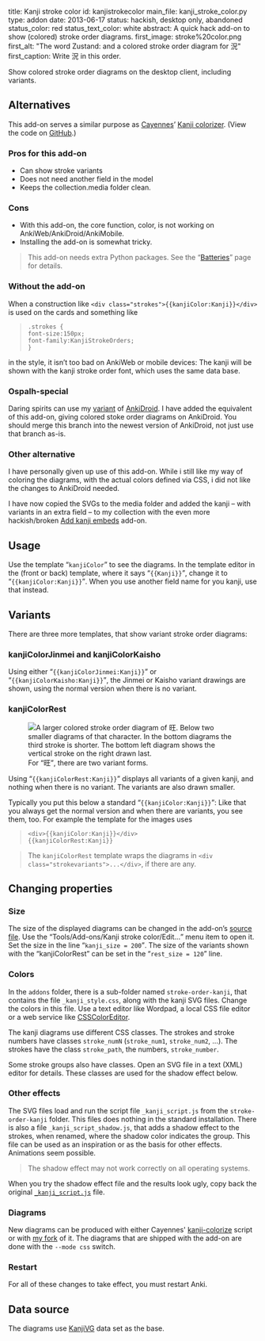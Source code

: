 title: Kanji stroke color
id: kanjistrokecolor
main_file: kanji_stroke_color.py
type: addon
date: 2013-06-17
status: hackish, desktop only, abandoned
status_color: red
status_text_color: white
abstract: A quick hack add-on to show (colored) stroke order diagrams.
first_image: stroke%20color.png
first_alt: "The word Zustand: and a colored stroke order diagram for 況"
first_caption: Write 況 in this order.

Show colored stroke order diagrams on the desktop client, including
variants.

## Alternatives

This add-on serves a similar purpose as
[Cayennes](http://cayennes.github.io)’
[Kanji colorizer](https://ankiweb.net/shared/info/1964372878). (View
the code on [GitHub](https://github.com/cayennes/kanji-colorize/).)

### Pros for this add-on
* Can show stroke variants
* Does not need another field in the model
* Keeps the collection.media folder clean.

### Cons

* With this add-on, the core function, color, is not working on
  AnkiWeb/AnkiDroid/AnkiMobile.
* Installing the add-on is somewhat tricky.

<blockquote class="nb">
This add-on needs extra Python packages. See the
<q><a href="Batteries.html">Batteries</a></q> page for details.
</blockquote>


### Without the add-on

When a construction like `<div
class="strokes">{{kanjiColor:Kanji}}</div>` is used on the cards and
something like
<blockquote><pre><code>.strokes {
font-size:150px;
font-family:KanjiStrokeOrders;
}</code></pre></blockquote>
in the style, it isn’t too bad on AnkiWeb or mobile devices: The kanji
will be shown with the kanji stroke order font, which uses the same
data base.

### Ospalh-special
Daring spirits can use my
[variant](https://github.com/ospalh/Anki-Android/tree/stroke-color-addon)
of [AnkiDroid](https://github.com/nicolas-raoul/Anki-Android). I have
added the equivalent of this add-on, giving colored stoke order
diagrams on AnkiDroid. You should merge this branch into the newest
version of AnkiDroid, not just use that branch as-is.

### Other alternative

I have personally given up use of this add-on. While i still like my
way of coloring the diagrams, with the actual colors defined via CSS,
i did not like the changes to AnkiDroid needed.

I have now copied the SVGs to the media folder and added the kanji –
with variants in an extra field – to my collection with the even more
hackish/broken [Add kanji embeds](Add%20kanji%20embeds.html) add-on.

## Usage

Use the template <q>`kanjiColor`</q> to see the diagrams. In the template
editor in the (front or back) template, where it says <q>`{{Kanji}}`</q>,
change it to <q>`{{kanjiColor:Kanji}}`</q>. When you use another field name
for you kanji, use that instead.

## Variants

There are three more templates, that show variant stroke order
diagrams:

### kanjiColorJinmei and kanjiColorKaisho

Using either <q>`{{kanjiColorJinmei:Kanji}}`</q> or
<q>`{{kanjiColorKaisho:Kanji}}`</q>, the Jinmei or Kaisho variant drawings
are shown, using the normal version when there is no variant.

### kanjiColorRest

<figure>
<img src="images/three_旺.png" alt="A larger colored  stroke order diagram of
旺. Below two smaller diagrams of that character. In the bottom
diagrams the third stroke is shorter. The bottom left diagram shows
the vertical stroke on the right drawn last.">
<figcaption>For <q lang="ja">旺</q>, there are two variant forms.</figcaption>
</figure>

Using <q>`{{kanjiColorRest:Kanji}}`</q> displays all variants of a given
kanji, and nothing when there is no variant. The variants are also
drawn smaller.

Typically you put this below a standard <q>`{{kanjiColor:Kanji}}`</q>: Like
that you always get the normal version and when there are variants,
you see them, too. For example the template for the images uses
<blockquote><pre><code>&lt;div>{{kanjiColor:Kanji}}&lt;/div>
{{kanjiColorRest:Kanji}}</code></pre></blockquote>

<blockquote class="nb">The <code>kanjiColorRest</code> template wraps the
diagrams in <code>&ltdiv class="strokevariants">...&lt;/div></code>,
 if there are any.</blockquote>


## Changing properties

### Size

The size of the displayed diagrams can be changed in the add-on’s
[source file](https://github.com/ospalh/anki-addons/blob/master/kanji_stroke_color.py).
Use the <q>Tools/Add-ons/Kanji stroke color/Edit...</q> menu item to
open it. Set the size in the line <q>`kanji_size = 200`</q>. The size
of the variants shown with the <q>kanjiColorRest</q> can be set in the
<q>`rest_size = 120`</q> line.

### Colors

In the `addons` folder, there is a sub-folder named
`stroke-order-kanji`, that contains the file `_kanji_style.css`, along
with the kanji SVG files. Change the colors in this file. Use a text
editor like Wordpad, a local CSS file editor or a web service like
[CSSColorEditor](http://css-color-replace.orca-multimedia.de/).

The kanji diagrams use different CSS classes. The strokes and stroke
numbers have classes `stroke_numN` (`stroke_num1`, `stroke_num2`,
...). The strokes have the class `stroke_path`, the numbers,
`stroke_number`.

Some stroke groups also have classes. Open an SVG
file in a text (XML) editor for details. These classes are used for
the shadow effect below.

### Other effects

The SVG files load and run the script file `_kanji_script.js` from the
`stroke-order-kanji` folder. This files does nothing in the standard
installation. There is also a file `_kanji_script_shadow.js`, that
adds a shadow effect to the strokes, when renamed, where the shadow
color indicates the group. This file can be used as an inspiration or
as the basis for other effects. Animations seem possible.

<blockquote class="nb">The shadow effect may not work correctly on all
operating systems.</blockquote>

When you try the shadow effect file and the results look ugly, copy
back the original
[`_kanji_script.js`](https://raw.github.com/ospalh/kanji-colorize/etree/kanjicolorizer/extra/_kanji_script.js)
file.

### Diagrams

New diagrams can be produced with either Cayennes'
[kanji-colorize](https://github.com/cayennes/kanji-colorize/) script
or with [my fork](https://github.com/ospalh/kanji-colorize) of it. The
diagrams that are shipped with the add-on are done with the `--mode
css` switch.


### Restart

For all of these changes to take effect, you must restart Anki.


## Data source

The diagrams use [KanjiVG](http://kanjivg.tagaini.net/) data set as the base.
